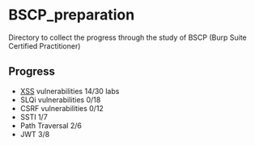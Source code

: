 # BSCP_preparation
Directory to collect the progress through the study of BSCP (Burp Suite Certified Practitioner)

## Progress
 - [XSS](./xxs/xss.md) vulnerabilities 14/30 labs
 - SLQi vulnerabilities 0/18
 - CSRF vulnerabilities 0/12
 - SSTI 1/7
 - Path Traversal 2/6
 - JWT 3/8
